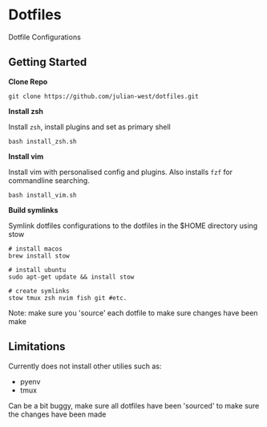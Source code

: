 # Dotfiles

Dotfile Configurations 

## Getting Started

**Clone Repo**

```
git clone https://github.com/julian-west/dotfiles.git
```

**Install zsh**

Install `zsh`, install plugins and set as primary shell

```
bash install_zsh.sh
```

**Install vim**

Install vim with personalised config and plugins. Also installs `fzf` for commandline searching.

```
bash install_vim.sh
```

**Build symlinks**

Symlink dotfiles configurations to the dotfiles in the $HOME directory using stow

```
# install macos
brew install stow

# install ubuntu
sudo apt-get update && install stow

# create symlinks
stow tmux zsh nvim fish git #etc.
```

Note: make sure you 'source' each dotfile to make sure changes have been make

## Limitations

Currently does not install other utilies such as:
- pyenv
- tmux

Can be a bit buggy, make sure all dotfiles have been 'sourced' to make sure the changes have been made
